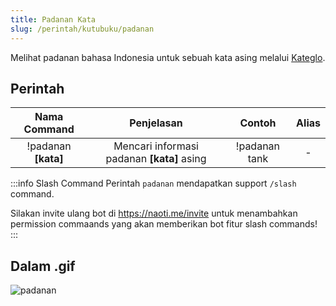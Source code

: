 ```yaml
---
title: Padanan Kata
slug: /perintah/kutubuku/padanan
---
```


Melihat padanan bahasa Indonesia untuk sebuah kata asing melalui [Kateglo](https://kateglo.com/).

## Perintah
| Nama Command | Penjelasan |  Contoh  | Alias |
|:------------:|:----------:|:--------:|:-----:|
| !padanan **[kata]** | Mencari informasi padanan **[kata]** asing | !padanan tank | - |

:::info Slash Command
Perintah `padanan` mendapatkan support `/slash` command.

Silakan invite ulang bot di https://naoti.me/invite untuk menambahkan permission commaands yang akan memberikan bot fitur slash commands!
:::

## Dalam .gif

![padanan](https://p.ihateani.me/lfihntaj.gif)
